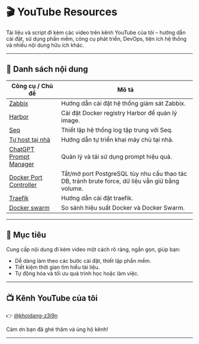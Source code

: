 # 🎬 YouTube Resources

Tài liệu và script đi kèm các video trên kênh YouTube của tôi – hướng dẫn cài đặt, sử dụng phần mềm, công cụ phát triển, DevOps, tiện ích hệ thống và nhiều nội dung hữu ích khác.

---

## 📂 Danh sách nội dung

| Công cụ / Chủ đề | Mô tả |
|------------------|-------|
| [Zabbix](./zabbix/README.md) | Hướng dẫn cài đặt hệ thống giám sát Zabbix. |
| [Harbor](./harbor/README.md) | Cài đặt Docker registry Harbor để quản lý image. |
| [Seq](./seq/README.md) | Thiết lập hệ thống log tập trung với Seq. |
| [Tự host tại nhà](./self-hosted-server/README.md) | Hướng dẫn tự triển khai máy chủ tại nhà. |
| [ChatGPT Prompt Manager](https://github.com/khoidang2110/chatgpt-prompt-manager) | Quản lý và tái sử dụng prompt hiệu quả. |
| [Docker Port Controller](./docker-port-controller/README.md) | Tắt/mở port PostgreSQL tùy nhu cầu thao tác DB, tránh brute force, dữ liệu vẫn giữ bằng volume. |
| [Traefik](./traefik/README.md) | Hướng dẫn cài đặt traefik. |
| [Docker swarm](./docker-swarm/README.md) | So sánh hiệu suất Docker và Docker Swarm. |
---

## 🎯 Mục tiêu

Cung cấp nội dung đi kèm video một cách rõ ràng, ngắn gọn, giúp bạn:

- Dễ dàng làm theo các bước cài đặt, thiết lập phần mềm.
- Tiết kiệm thời gian tìm hiểu tài liệu.
- Tự động hóa và tối ưu quá trình học hoặc làm việc.

---

## 📺 Kênh YouTube của tôi

👉 [@khoidang-z3i9n](https://www.youtube.com/@khoidang-z3i9n)

Cảm ơn bạn đã ghé thăm và ủng hộ kênh!

---
